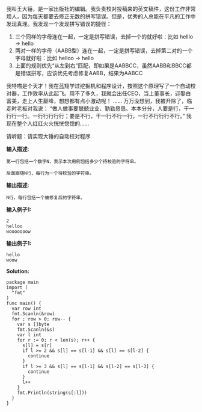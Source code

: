 我叫王大锤，是一家出版社的编辑。我负责校对投稿来的英文稿件，这份工作非常烦人，因为每天都要去修正无数的拼写错误。但是，优秀的人总能在平凡的工作中发现真理。我发现一个发现拼写错误的捷径：

1. 三个同样的字母连在一起，一定是拼写错误，去掉一个的就好啦：比如 helllo -> hello
2. 两对一样的字母（AABB型）连在一起，一定是拼写错误，去掉第二对的一个字母就好啦：比如 helloo -> hello
3. 上面的规则优先“从左到右”匹配，即如果是AABBCC，虽然AABB和BBCC都是错误拼写，应该优先考虑修复AABB，结果为AABCC

我特喵是个天才！我在蓝翔学过挖掘机和程序设计，按照这个原理写了一个自动校对器，工作效率从此起飞。用不了多久，我就会出任CEO，当上董事长，迎娶白富美，走上人生巅峰，想想都有点小激动呢！
……
万万没想到，我被开除了，临走时老板对我说： “做人做事要兢兢业业、勤勤恳恳、本本分分，人要是行，干一行行一行。一行行行行行；要是不行，干一行不行一行，一行不行行行不行。” 我现在整个人红红火火恍恍惚惚的……

请听题：请实现大锤的自动校对程序

**输入描述:**
```
第一行包括一个数字N，表示本次用例包括多少个待校验的字符串。

后面跟随N行，每行为一个待校验的字符串。
```
**输出描述:**
```
N行，每行包括一个被修复后的字符串。
```
**输入例子1:**
```
2
helloo
wooooooow
```
**输出例子1:**
```
hello
woow
```

**Solution:**
```golang
package main
import (
  "fmt"
)
func main() {
  var row int
  fmt.Scanln(&row)
  for ; row > 0; row-- {
    var s []byte
    fmt.Scanln(&s)
    var l int
    for r := 0; r < len(s); r++ {
      s[l] = s[r]
      if l >= 2 && s[l] == s[l-1] && s[l] == s[l-2] {
        continue
      }
      if l >= 3 && s[l] == s[l-1] && s[l-2] == s[l-3] {
        continue
      }
      l++
    }
    fmt.Println(string(s[:l]))
  }
}
```
